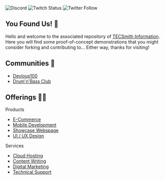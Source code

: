 ![Discord](https://img.shields.io/discord/803323840527728670?label=tecsmith&style=social) ![Twitch Status](https://img.shields.io/twitch/status/tecsmith?style=social) ![Twitter Follow](https://img.shields.io/twitter/follow/tecsmith_info?style=social)

## You Found Us! 🧙

Hello and welcome to the associated repository of [TECSmith Information](https://www.tecsmith.info). 
Here you will find some proof-of-concept demonstrations that you might consider forking and contributing to... Either way, thanks for visiting!

## Communities 🍿

 * [Devious100](https://github.com/devious100)
 * [Drum'n'Bass Club](https://drumnbase.club)

## Offerings 👩‍💻

Products
 * [E-Commerce](https://tecsmith.info/products/e-commerce?utm_medium=social&utm_source=github&utm_campaign=e-commerce)
 * [Mobile Development](https://tecsmith.info/products/mobile-development?utm_medium=social&utm_source=github&utm_campaign=mobile+development)
 * [Showcase Webspage](https://tecsmith.info/products/showcase-webpage?utm_medium=social&utm_source=github&utm_campaign=showcase+webpage)
 * [UI / UX Design](https://tecsmith.info/products/ui-ux-design?utm_medium=social&utm_source=github&utm_campaign=ui%2Fux+design)

Services
 * [Cloud Hosting](https://tecsmith.info/services/cloud-hosting?utm_medium=social&utm_source=github&utm_campaign=cloud+hosting)
 * [Content Writing](https://tecsmith.info/services/content-writing?utm_medium=social&utm_source=github&utm_campaign=content+writing)
 * [Digital Marketing](https://tecsmith.info/services/digital-marketing?utm_medium=social&utm_source=github&utm_campaign=digital+marketing)
 * [Technical Support](https://tecsmith.info/services/technical-support?utm_medium=social&utm_source=github&utm_campaign=technical+support)
